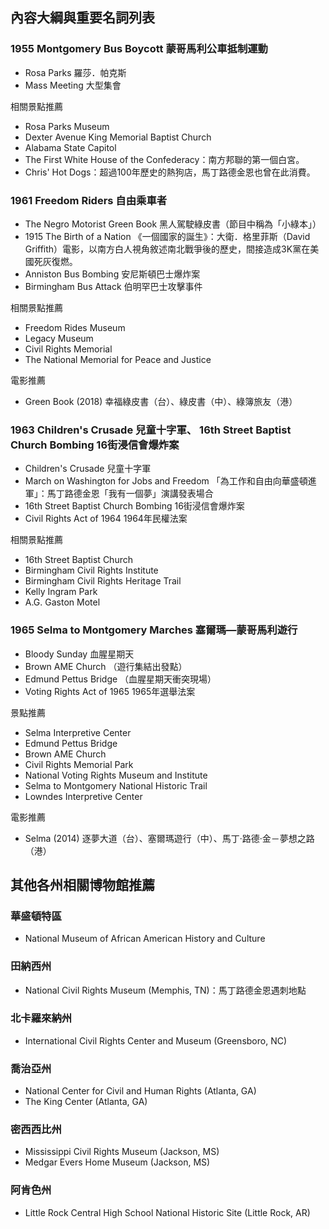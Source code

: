 ---
---
## 內容大綱與重要名詞列表

### 1955 Montgomery Bus Boycott 蒙哥馬利公車抵制運動

* Rosa Parks 羅莎．帕克斯
* Mass Meeting 大型集會

相關景點推薦

* Rosa Parks Museum
* Dexter Avenue King Memorial Baptist Church
* Alabama State Capitol
* The First White House of the Confederacy：南方邦聯的第一個白宮。
* Chris' Hot Dogs：超過100年歷史的熱狗店，馬丁路德金恩也曾在此消費。

### 1961 Freedom Riders 自由乘車者

* The Negro Motorist Green Book 黑人駕駛綠皮書（節目中稱為「小綠本」）
* 1915 The Birth of a Nation 《一個國家的誕生》：大衛．格里菲斯（David Griffith）電影，以南方白人視角敘述南北戰爭後的歷史，間接造成3K黨在美國死灰復燃。
* Anniston Bus Bombing 安尼斯頓巴士爆炸案
* Birmingham Bus Attack 伯明罕巴士攻擊事件

相關景點推薦

* Freedom Rides Museum
* Legacy Museum
* Civil Rights Memorial
* The National Memorial for Peace and Justice

電影推薦

* Green Book (2018) 幸福綠皮書（台）、綠皮書（中）、綠簿旅友（港）

### 1963 Children's Crusade 兒童十字軍、 16th Street Baptist Church Bombing 16街浸信會爆炸案

* Children's Crusade 兒童十字軍
* March on Washington for Jobs and Freedom 「為工作和自由向華盛頓進軍」：馬丁路德金恩「我有一個夢」演講發表場合
* 16th Street Baptist Church Bombing 16街浸信會爆炸案
* Civil Rights Act of 1964 1964年民權法案

相關景點推薦

* 16th Street Baptist Church
* Birmingham Civil Rights Institute
* Birmingham Civil Rights Heritage Trail
* Kelly Ingram Park
* A.G. Gaston Motel

### 1965 Selma to Montgomery Marches 塞爾瑪—蒙哥馬利遊行

* Bloody Sunday 血腥星期天
* Brown AME Church （遊行集結出發點）
* Edmund Pettus Bridge （血腥星期天衝突現場）
* Voting Rights Act of 1965 1965年選舉法案

景點推薦

* Selma Interpretive Center
* Edmund Pettus Bridge
* Brown AME Church
* Civil Rights Memorial Park
* National Voting Rights Museum and Institute
* Selma to Montgomery National Historic Trail
* Lowndes Interpretive Center

電影推薦

* Selma (2014) 逐夢大道（台）、塞爾瑪遊行（中）、馬丁·路德·金－夢想之路（港）

## 其他各州相關博物館推薦

### 華盛頓特區

* National Museum of African American History and Culture

### 田納西州

* National Civil Rights Museum (Memphis, TN)：馬丁路德金恩遇刺地點

### 北卡羅來納州

* International Civil Rights Center and Museum (Greensboro, NC)

### 喬治亞州

* National Center for Civil and Human Rights (Atlanta, GA)
* The King Center (Atlanta, GA)

### 密西西比州

* Mississippi Civil Rights Museum (Jackson, MS)
* Medgar Evers Home Museum (Jackson, MS)

### 阿肯色州

* Little Rock Central High School National Historic Site (Little Rock, AR)
